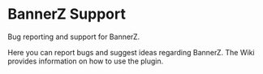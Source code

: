 # BannerZ Support
Bug reporting and support for BannerZ.

Here you can report bugs and suggest ideas regarding BannerZ. The Wiki provides information on how to use the plugin.

